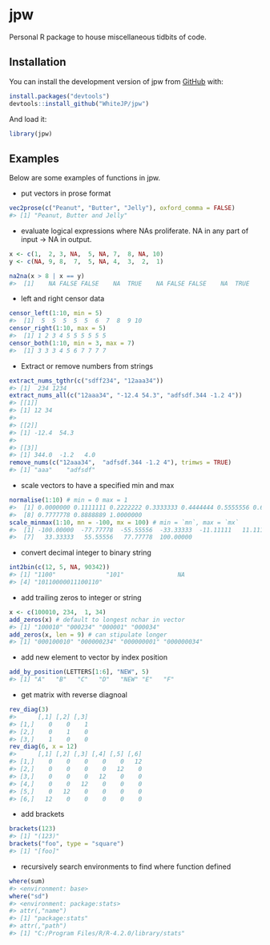 
<!-- README.md is generated from README.Rmd. Please edit that file -->

# jpw

<!-- badges: start -->
<!-- badges: end -->

Personal R package to house miscellaneous tidbits of code.

## Installation

You can install the development version of jpw from
[GitHub](https://github.com/) with:

``` r
install.packages("devtools")
devtools::install_github("WhiteJP/jpw")
```

And load it:

``` r
library(jpw)
```

## Examples

Below are some examples of functions in jpw.

-   put vectors in prose format

``` r
vec2prose(c("Peanut", "Butter", "Jelly"), oxford_comma = FALSE)
#> [1] "Peanut, Butter and Jelly"
```

-   evaluate logical expressions where NAs proliferate. NA in any part
    of input -\> NA in output.

``` r
x <- c(1,  2, 3, NA,  5, NA, 7,  8, NA, 10)
y <- c(NA, 9, 8,  7,  5, NA, 4,  3,  2,  1)

na2na(x > 8 | x == y)
#>  [1]    NA FALSE FALSE    NA  TRUE    NA FALSE FALSE    NA  TRUE
```

-   left and right censor data

``` r
censor_left(1:10, min = 5)
#>  [1]  5  5  5  5  5  6  7  8  9 10
censor_right(1:10, max = 5)
#>  [1] 1 2 3 4 5 5 5 5 5 5
censor_both(1:10, min = 3, max = 7)
#>  [1] 3 3 3 4 5 6 7 7 7 7
```

-   Extract or remove numbers from strings

``` r
extract_nums_tgthr(c("sdff234", "12aaa34"))
#> [1]  234 1234
extract_nums_all(c("12aaa34", "-12.4 54.3", "adfsdf.344 -1.2 4"))
#> [[1]]
#> [1] 12 34
#> 
#> [[2]]
#> [1] -12.4  54.3
#> 
#> [[3]]
#> [1] 344.0  -1.2   4.0
remove_nums(c("12aaa34",  "adfsdf.344 -1.2 4"), trimws = TRUE)
#> [1] "aaa"    "adfsdf"
```

-   scale vectors to have a specified min and max

``` r
normalise(1:10) # min = 0 max = 1
#>  [1] 0.0000000 0.1111111 0.2222222 0.3333333 0.4444444 0.5555556 0.6666667
#>  [8] 0.7777778 0.8888889 1.0000000
scale_minmax(1:10, mn = -100, mx = 100) # min = `mn`, max = `mx`
#>  [1] -100.00000  -77.77778  -55.55556  -33.33333  -11.11111   11.11111
#>  [7]   33.33333   55.55556   77.77778  100.00000
```

-   convert decimal integer to binary string

``` r
int2bin(c(12, 5, NA, 90342))
#> [1] "1100"              "101"               NA                 
#> [4] "10110000011100110"
```

-   add trailing zeros to integer or string

``` r
x <- c(100010, 234,  1, 34)
add_zeros(x) # default to longest nchar in vector
#> [1] "100010" "000234" "000001" "000034"
add_zeros(x, len = 9) # can stipulate longer
#> [1] "000100010" "000000234" "000000001" "000000034"
```

-   add new element to vector by index position

``` r
add_by_position(LETTERS[1:6], "NEW", 5)
#> [1] "A"   "B"   "C"   "D"   "NEW" "E"   "F"
```

-   get matrix with reverse diagnoal

``` r
rev_diag(3)
#>      [,1] [,2] [,3]
#> [1,]    0    0    1
#> [2,]    0    1    0
#> [3,]    1    0    0
rev_diag(6, x = 12)
#>      [,1] [,2] [,3] [,4] [,5] [,6]
#> [1,]    0    0    0    0    0   12
#> [2,]    0    0    0    0   12    0
#> [3,]    0    0    0   12    0    0
#> [4,]    0    0   12    0    0    0
#> [5,]    0   12    0    0    0    0
#> [6,]   12    0    0    0    0    0
```

-   add brackets

``` r
brackets(123)
#> [1] "(123)"
brackets("foo", type = "square")
#> [1] "[foo]"
```

-   recursively search environments to find where function defined

``` r
where(sum)
#> <environment: base>
where("sd")
#> <environment: package:stats>
#> attr(,"name")
#> [1] "package:stats"
#> attr(,"path")
#> [1] "C:/Program Files/R/R-4.2.0/library/stats"
```
